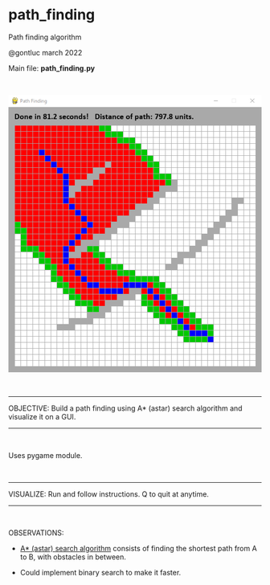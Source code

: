 # path_finding

Path finding algorithm

@gontluc march 2022

Main file: **path_finding.py**

<br/>

![GUI window](images/path_finding_window.png)

<br/>

---

OBJECTIVE: Build a path finding using A* (astar) search algorithm and visualize it on a GUI.

---

<br/>

Uses pygame module.

<br/>

---

VISUALIZE: Run and follow instructions. Q to quit at anytime.

---

<br/>

OBSERVATIONS:

* [A* (astar) search algorithm](https://en.wikipedia.org/wiki/A*_search_algorithm) consists of finding the shortest path from A to B, with obstacles in between.

* Could implement binary search to make it faster.
